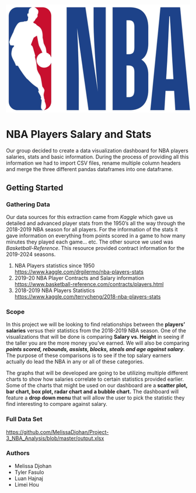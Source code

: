 ![NBA_Logo](NBA_Logo.jpg)

# NBA Players Salary and Stats

Our group decided to create a data visualization dashboard for NBA players salaries, stats and basic information. During the process of providing all this information we had to import CSV files, rename multiple column headers and merge the three different pandas dataframes into one dataframe. 

## Getting Started

### Gathering Data
Our data sources for this extraction came from *Kaggle* which gave us detailed and advanced player stats from the 1950’s  all the way through the 2018-2019 NBA season for all players. For the information of the stats it gave information on everything from points scored in a game to how many minutes they played each game… etc. The other source we used was *Basketball-Reference*. This resource provided contract information for the 2019-2024 seasons.  

1. NBA Players statistics since 1950  
https://www.kaggle.com/drgilermo/nba-players-stats
2. 2019-20 NBA Player Contracts and Salary information   
https://www.basketball-reference.com/contracts/players.html
3. 2018-2019 NBA Players Statistics   
https://www.kaggle.com/terrycheng/2018-nba-players-stats

### Scope
In this project we will be looking to find relationships between the **players’ salaries** versus their statistics from the 2018-2019  NBA season. One of the visualizations that will be done is comparing **Salary vs. Height** in seeing if the taller you are the more money you’ve earned. We will also be comparing ***points scored, rebounds, assists, blocks, steals and age against salary***. The purpose of these comparisons is to see  if the top salary earners actually do lead the NBA in any or all of these categories. 

The graphs that will be developed are going to be utilizing multiple different charts to show how salaries correlate to certain statistics provided earlier. Some of the charts that might be used on our dashboard are a **scatter plot, bar chart, box plot, radar chart and a bubble chart.** The dashboard will feature a **drop down menu** that will allow the user to pick the statistic they find interesting to compare against salary. 

### Full Data Set
https://github.com/MelissaDjohan/Project-3_NBA_Analysis/blob/master/output.xlsx

### Authors
- Melissa Djohan
- Tyler Fasulo
- Luan Hajnaj
- Limei Hou
